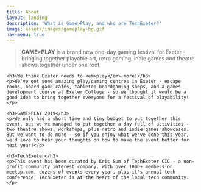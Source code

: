 ```yaml
---
title: About
layout: landing
description: 'What is Game>Play, and who are TechExeter?'
image: assets/images/gameplay-bg.gif
nav-menu: true
---
```


<!-- Main -->
<div id="main">

<!-- One -->
<section id="one">
	<div class="inner">
	<!-- Content -->
	<blockquote><strong>GAME>PLAY</strong> is a brand new one-day gaming festival for Exeter - bringing together playable art, retro gaming, indie games and theatre shows together under one roof.</blockquote>

	<h3>We think Exeter needs to <em>play</em> more!</h3>
	<p>We've got some amazing play/gaming centres in Exeter - escape rooms, board game cafés, tabletop boardgaming shops, and a games development course at Exeter College - so we thought it would be a good idea to bring together everyone for a festival of playability!</p>

	<h3>GAME>PLAY 2019</h3>
	<p>We only had a short time and tiny budget to put together this event, but we've managed to put together a day full of activities - two theatre shows, workshops, plus retro and indie games showcases. But we want to do more - so if you enjoy what we've done this year, we'd love to hear your thoughts on how to make the event better for next year!</p>
	
	<h3>TechExeter</h3>
	<p>This event has been curated by Kris Sum of TechExeter CIC - a non-profit community interest company. With over 1000+ members on meetup.com, dozens of events every year, plus it's annual tech conference, TechExeter is at the heart of the local tech community.</p>
	
</div>
</section>

</div>
